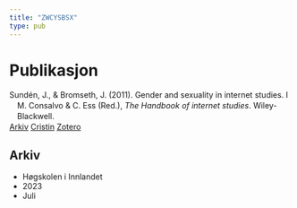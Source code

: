 ```yaml
---
title: "ZWCYSBSX"
type: pub
---
```

<h1>Publikasjon</h1>
<article id="csl-bib-container-ZWCYSBSX" class="csl-bib-container">
  <div class="csl-bib-body" style="line-height: 1.35; padding-left: 1em; text-indent:-1em;">
  <div class="csl-entry">Sund&#xE9;n, J., &amp; Bromseth, J. (2011). Gender and sexuality in internet studies. I M. Consalvo &amp; C. Ess (Red.), <i>The Handbook of internet studies</i>. Wiley-Blackwell.</div>
</div>
  <div class="csl-bib-buttons">
    <a href="#taxonomy-article-ZWCYSBSX" class="csl-bib-button">Arkiv</a>
    <a href alt="Cristin URL" class="csl-bib-button">Cristin</a>
    <a href alt="Zotero URL" class="csl-bib-button">Zotero</a>
  </div>
  <div id="csl-bib-meta-container-ZWCYSBSX"></div>
</article>
<div id="csl-bib-meta-ZWCYSBSX" class="csl-bib-meta">
  <article id="taxonomy-article-ZWCYSBSX" class="taxonomy-article">
    <h1>Arkiv</h1>
    <ul>
      <li>Høgskolen i Innlandet</li>
      <li>2023</li>
      <li>Juli</li>
    </ul>
  </article>
</div>
